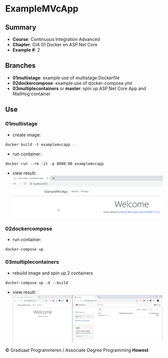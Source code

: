 # ExampleMVcApp

## Summary
* **Course**: Continuous Integration Advanced
* **Chapter**: CIA 01 Docker en ASP.Net Core
* **Example #**: 2

## Branches
* **01multistage**: example use of multistage Dockerfile
* **02dockercompose**: example use of docker-compose.yml
* **03multiplecontainers** or **master**: spin up ASP.Net Core App and MailHog container


## Use

### 01multistage
* create image: 
````
docker build -t examplemvcapp .
````
* run container: 
````
docker run --rm -it -p 8080:80 examplemvcapp
````

* view result: 
![result](localhost_8080.png)

### 02dockercompose
* run container: 
````
docker-compose up
````


### 03multiplecontainers
* rebuild image and spin up 2 containers 
````
docker-compose up -d --build
````

* view result: 
![result](multiplecontainers.png)

&copy; Graduaat Programmeren / Associate Degree Programming
**Howest**
  